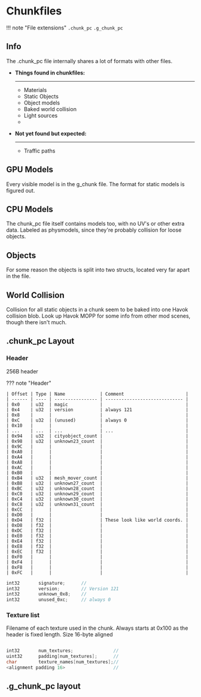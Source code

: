 # Chunkfiles
!!! note "File extensions"
    `.chunk_pc`
    `.g_chunk_pc` 
    
## Info

The .chunk_pc file internally shares a lot of formats with other files.

<div class="grid cards" markdown>

 - __Things found in chunkfiles:__
  
    ---
    - Materials
    - Static Objects
    - Object models
    - Baked world collision
    - Light sources
    -   

- __Not yet found but expected:__
  
    ---
    - Traffic paths


</div>

## GPU Models
Every visible model is in the g_chunk file. The format for static models is figured out.

## CPU Models
The chunk_pc file itself contains models too, with no UV's or other extra data. Labeled as physmodels, since they're probably collision for loose objects.

## Objects
For some reason the objects is split into two structs, located very far apart in the file.



## World Collision
Collision for all static objects in a chunk seem to be baked into one Havok collision blob. Look up Havok MOPP for some info from other mod scenes, though there isn't much.

## .chunk_pc Layout

### Header
256B header

??? note "Header"

    | Offset | Type | Name             | Comment                       |
    | ------ | ---- | ---------------- | ----------------------------- |
    | 0x0    | u32  | magic            |                               |
    | 0x4    | u32  | version          | always 121                    |
    | 0x8    |      |                  |                               |
    | 0xC    | u32  | (unused)         | always 0                      |
    | 0x10   |      |                  |                               |
    | ...    | ...  | ...              | ...                           |
    | 0x94   | u32  | cityobject_count |                               |
    | 0x98   | u32  | unknown23_count  |                               |
    | 0x9C   |      |                  |                               |
    | 0xA0   |      |                  |                               |
    | 0xA4   |      |                  |                               |
    | 0xA8   |      |                  |                               |
    | 0xAC   |      |                  |                               |
    | 0xB0   |      |                  |                               |
    | 0xB4   | u32  | mesh_mover_count |                               |
    | 0xB8   | u32  | unknown27_count  |                               |
    | 0xBC   | u32  | unknown28_count  |                               |
    | 0xC0   | u32  | unknown29_count  |                               |
    | 0xC4   | u32  | unknown30_count  |                               |
    | 0xC8   | u32  | unknown31_count  |                               |
    | 0xCC   |      |                  |                               |
    | 0xD0   |      |                  |                               |
    | 0xD4   | f32  |                  | These look like world coords. |
    | 0xD8   | f32  |                  |                               |
    | 0xDC   | f32  |                  |                               |
    | 0xE0   | f32  |                  |                               |
    | 0xE4   | f32  |                  |                               |
    | 0xE8   | f32  |                  |                               |
    | 0xEC   | f32  |                  |                               |
    | 0xF0   |      |                  |                               |
    | 0xF4   |      |                  |                               |
    | 0xF8   |      |                  |                               |
    | 0xFC   |      |                  |                               |

``` cpp title="chunk_pc header"
int32       signature;      //
int32       version;        // Version 121
int32       unknown_0x8;    // 
int32       unused_0xc;     // always 0

```

### Texture list
Filename of each texture used in the chunk.
Always starts at 0x100 as the header is fixed length.
Size 16-byte aligned

``` cpp title="chunk_pc texturelist"

int32       num_textures;               //
uint32      padding[num_textures];      //
char        texture_names[num_textures];//
<alignment padding 16>                  //

```

## .g_chunk_pc layout